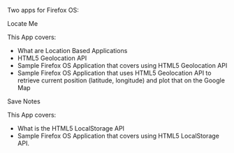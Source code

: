 Two apps for Firefox OS:

Locate Me

This App covers:

* What are Location Based Applications
* HTML5 Geolocation API
* Sample Firefox OS Application that covers using HTML5 Geolocation API
* Sample Firefox OS Application that uses HTML5 Geolocation API to retrieve current position (latitude, longitude) and plot that on the Google Map


Save Notes

This App covers:

* What is the HTML5 LocalStorage API
* Sample Firefox OS Application that covers using HTML5 LocalStorage API.
